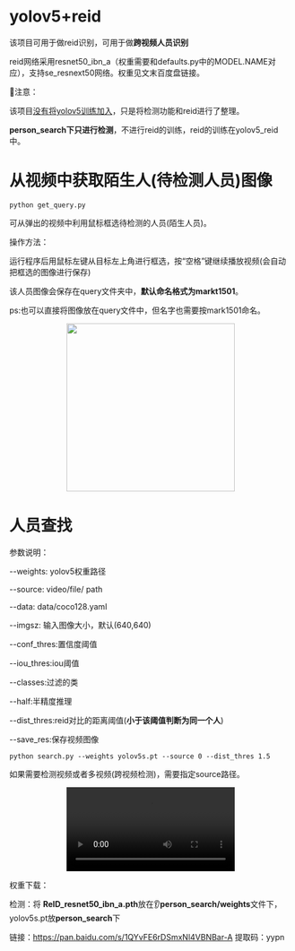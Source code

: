 # yolov5+reid

该项目可用于做reid识别，可用于做**跨视频人员识别**

reid网络采用resnet50_ibn_a（权重需要和defaults.py中的MODEL.NAME对应），支持se_resnext50网络。权重见文末百度盘链接。

:electric_plug:注意：

该项目<u>没有将yolov5训练加入</u>，只是将检测功能和reid进行了整理。

**person_search下只进行检测**，不进行reid的训练，reid的训练在yolov5_reid中。

# 从视频中获取陌生人(待检测人员)图像

```shell
python get_query.py
```

可从弹出的视频中利用鼠标框选待检测的人员(陌生人员)。

操作方法：

​		运行程序后用鼠标左键从目标左上角进行框选，按“空格”键继续播放视频(会自动把框选的图像进行保存)

该人员图像会保存在query文件夹中，**默认命名格式为markt1501**。

ps:也可以直接将图像放在query文件中，但名字也需要按mark1501命名。

<p align="center">
  <img src="get_query_images.png" width="300" height="300"/>
</p>

# 人员查找

参数说明：

--weights: yolov5权重路径

--source: video/file/ path

--data: data/coco128.yaml

--imgsz: 输入图像大小，默认(640,640)

--conf_thres:置信度阈值

--iou_thres:iou阈值

--classes:过滤的类

--half:半精度推理

--dist_thres:reid对比的距离阈值(**小于该阈值判断为同一个人**)

--save_res:保存视频图像

```shell
python search.py --weights yolov5s.pt --source 0 --dist_thres 1.5
```

如果需要检测视频或者多视频(跨视频检测)，需要指定source路径。

<p align="center">
    <video src="0.mp4"></video>
</p>


权重下载：

检测：将  **ReID_resnet50_ibn_a.pth**放在:ear:**person_search/weights**文件下，yolov5s.pt放**person_search**下 

链接：https://pan.baidu.com/s/1QYvFE6rDSmxNl4VBNBar-A 
提取码：yypn